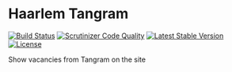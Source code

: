 Haarlem Tangram
===============

[![Build Status](https://scrutinizer-ci.com/g/ColdTrick/haarlem_tangram/badges/build.png?b=master)](https://scrutinizer-ci.com/g/ColdTrick/haarlem_tangram/build-status/master)
[![Scrutinizer Code Quality](https://scrutinizer-ci.com/g/ColdTrick/haarlem_tangram/badges/quality-score.png?b=master)](https://scrutinizer-ci.com/g/ColdTrick/haarlem_tangram/?branch=master)
[![Latest Stable Version](https://poser.pugx.org/coldtrick/haarlem_tangram/v/stable.svg)](https://packagist.org/packages/coldtrick/haarlem_tangram)
[![License](https://poser.pugx.org/coldtrick/haarlem_tangram/license.svg)](https://packagist.org/packages/coldtrick/haarlem_tangram)

Show vacancies from Tangram on the site
